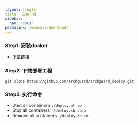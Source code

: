 ```yaml
---
layout: single
title： 安装下载
sidebar:
  nav: "docs"
permalink: /manuals/download/
---
```


### Step1. 安装docker

* [下载链接](https://docs.docker.com/get-docker/)

### Step2. 下载部署工程

```
git clone https://github.com/archguard/archguard_deploy.git 
```

### Step3. 执行命令
- Start all containers
`./deploy.sh up`
- Stop all containers
`./deploy.sh stop`
- Remove all containers
`./deploy.sh rm`


